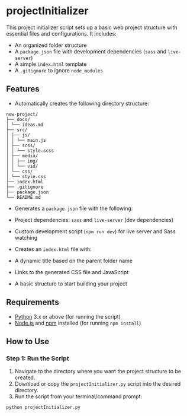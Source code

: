 # projectInitializer

This project initializer script sets up a basic web project structure with essential files and configurations. It includes:
- An organized folder structure
- A `package.json` file with development dependencies (`sass` and `live-server`)
- A simple `index.html` template
- A `.gitignore` to ignore `node_modules`

## Features

- Automatically creates the following directory structure:

```
new-project/ 
├── docs/ 
│ └── ideas.md 
├── src/ 
│ ├── js/ 
│ │ └── main.js 
│ ├── scss/ 
│ │ └── style.scss 
│ ├── media/ 
│ │ ├── img/ 
│ │ └── vid/ 
│ └── css/ 
│ └── style.css 
├── index.html 
├── .gitignore 
├── package.json 
└── README.md 
```

- Generates a `package.json` file with the following:
- Project dependencies: `sass` and `live-server` (dev dependencies)
- Custom development script (`npm run dev`) for live server and Sass watching

- Creates an `index.html` file with:
- A dynamic title based on the parent folder name
- Links to the generated CSS file and JavaScript
- A basic structure to start building your project

## Requirements

- [Python](https://www.python.org/) 3.x or above (for running the script)
- [Node.js](https://nodejs.org/) and [npm](https://www.npmjs.com/) installed (for running `npm install`)

## How to Use

### Step 1: Run the Script

1. Navigate to the directory where you want the project structure to be created.
2. Download or copy the `projectInitializer.py` script into the desired directory.
3. Run the script from your terminal/command prompt:

 ```bash
 python projectInitializer.py
